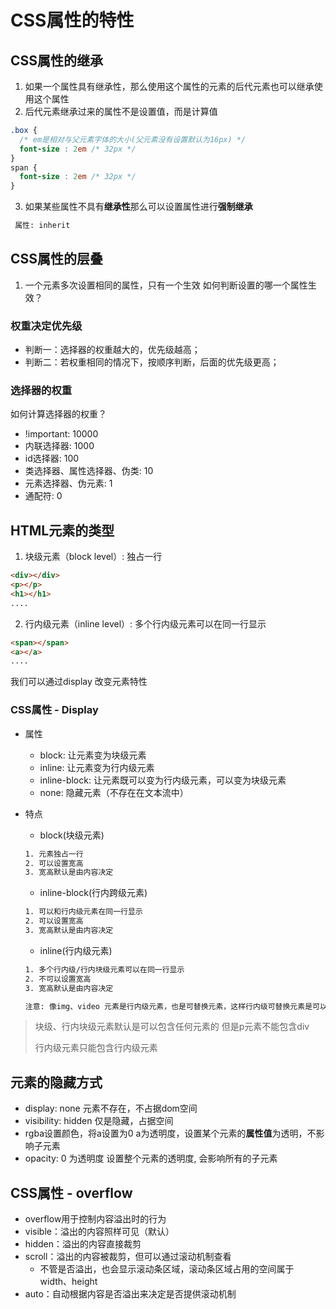 # CSS属性的特性

## CSS属性的继承
1. 如果一个属性具有继承性，那么使用这个属性的元素的后代元素也可以继承使用这个属性
2. 后代元素继承过来的属性不是设置值，而是计算值
```css
.box {
  /* em是相对与父元素字体的大小(父元素没有设置默认为16px) */
  font-size : 2em /* 32px */
}
span {
  font-size : 2em /* 32px */
}
```
3. 如果某些属性不具有**继承性**那么可以设置属性进行**强制继承**
```tex
 属性: inherit
```

## CSS属性的层叠
1. 一个元素多次设置相同的属性，只有一个生效
如何判断设置的哪一个属性生效？

### 权重决定优先级
* 判断一：选择器的权重越大的，优先级越高；
* 判断二：若权重相同的情况下，按顺序判断，后面的优先级更高；

### 选择器的权重
如何计算选择器的权重？
* !important: 10000
* 内联选择器: 1000
* id选择器: 100
* 类选择器、属性选择器、伪类: 10
* 元素选择器、伪元素: 1
* 通配符: 0



## HTML元素的类型
1. 块级元素（block level）: 独占一行
```html
<div></div>
<p></p>
<h1></h1>
....
```
2. 行内级元素（inline level）: 多个行内级元素可以在同一行显示
```html
<span></span>
<a></a>
....
```
我们可以通过display 改变元素特性
### CSS属性 - Display
* 属性
  * block: 让元素变为块级元素
  * inline: 让元素变为行内级元素
  * inline-block: 让元素既可以变为行内级元素，可以变为块级元素
  * none: 隐藏元素（不存在在文本流中）

* 特点
  * block(块级元素)
  ```tex
  1. 元素独占一行
  2. 可以设置宽高
  3. 宽高默认是由内容决定
  ```
  * inline-block(行内跨级元素)
  ```tex
  1. 可以和行内级元素在同一行显示
  2. 可以设置宽高
  3. 宽高默认是由内容决定
  ```
  * inline(行内级元素)
  ```tex
  1. 多个行内级/行内块级元素可以在同一行显示
  2. 不可以设置宽高
  3. 宽高默认是由内容决定

  注意: 像img、video 元素是行内级元素，也是可替换元素，这样行内级可替换元素是可以设置宽高的
  ```
> 块级、行内块级元素默认是可以包含任何元素的 但是p元素不能包含div
>
> 行内级元素只能包含行内级元素

## 元素的隐藏方式
* display: none 
  元素不存在，不占据dom空间
* visibility: hidden
  仅是隐藏，占据空间
* rgba设置颜色，将a设置为0
  a为透明度，设置某个元素的**属性值**为透明，不影响子元素
* opacity: 0 为透明度
  设置整个元素的透明度, 会影响所有的子元素

## CSS属性 - overflow
* overflow用于控制内容溢出时的行为
* visible：溢出的内容照样可见（默认）
* hidden：溢出的内容直接裁剪
* scroll：溢出的内容被裁剪，但可以通过滚动机制查看
  * 不管是否溢出，也会显示滚动条区域，滚动条区域占用的空间属于width、height
* auto：自动根据内容是否溢出来决定是否提供滚动机制


